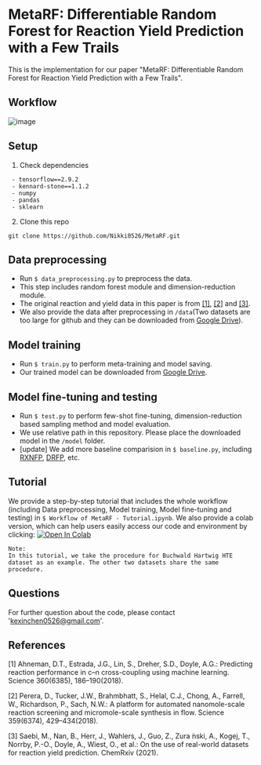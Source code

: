 # MetaRF: Differentiable Random Forest for Reaction Yield Prediction with a Few Trails
This is the implementation for our paper "MetaRF: Differentiable Random Forest for Reaction Yield Prediction with a Few Trails".

## Workflow
![image](https://raw.githubusercontent.com/Nikki0526/MetaRF/main/image/workflow_updated.png)

## Setup
1. Check dependencies
```
 - tensorflow==2.9.2
 - kennard-stone==1.1.2
 - numpy
 - pandas
 - sklearn
```
2. Clone this repo
```
git clone https://github.com/Nikki0526/MetaRF.git
```

## Data preprocessing
* Run ``$ data_preprocessing.py`` to preprocess the data. 
* This step includes random forest module and dimension-reduction module. 
* The original reaction and yield data in this paper is from [[1]](#1), [[2]](#2) and [[3]](#3).
* We also provide the data after preprocessing in ``/data``(Two datasets are too large for github and they can be downloaded from [Google Drive](https://drive.google.com/drive/folders/1uDrZnTRI1s4AXaDu9xJOzgpysCz10B5g?usp=share_link)). 

## Model training
* Run ``$ train.py`` to perform meta-training and model saving.
* Our trained model can be downloaded from [Google Drive](https://drive.google.com/drive/folders/1O-1K9h3k77MbM6E-spZ0hW6AsLQOoObB?usp=share_link).

## Model fine-tuning and testing
* Run ``$ test.py`` to perform few-shot fine-tuning, dimension-reduction based sampling method and model evaluation.
* We use relative path in this repository. Please place the downloaded model in the ``/model`` folder.
* [update] We add more baseline comparision in ``$ baseline.py``, including [RXNFP](https://github.com/rxn4chemistry/rxn_yields), [DRFP](https://github.com/reymond-group/drfp), etc.

## Tutorial
We provide a step-by-step tutorial that includes the whole workflow (including Data preprocessing, Model training, Model fine-tuning and testing) in ``$ Workflow of MetaRF - Tutorial.ipynb``. We also provide a colab version, which can help users easily access our code and environment by clicking: [![Open In Colab](https://colab.research.google.com/assets/colab-badge.svg)](https://colab.research.google.com/drive/1HywJ1we0FU6imcR-SDABTo91SP1NUc7Y?usp=share_link)

```
Note: 
In this tutorial, we take the procedure for Buchwald Hartwig HTE dataset as an example. The other two datasets share the same procedure.
```

## Questions
For further question about the code, please contact 'kexinchen0526@gmail.com'.

## References
<a id="1">[1]</a> Ahneman, D.T., Estrada, J.G., Lin, S., Dreher, S.D., Doyle, A.G.: Predicting reaction performance in c–n cross-coupling using machine learning. Science 360(6385), 186–190(2018).

<a id="2">[2]</a> Perera, D., Tucker, J.W., Brahmbhatt, S., Helal, C.J., Chong, A., Farrell, W., Richardson, P., Sach, N.W.: A platform for automated nanomole-scale reaction screening and micromole-scale synthesis in flow. Science 359(6374), 429–434(2018).

<a id="3">[3]</a> Saebi, M., Nan, B., Herr, J., Wahlers, J., Guo, Z., Zura  ́nski, A., Kogej, T., Norrby, P.-O., Doyle, A., Wiest, O., et al.: On the use of real-world datasets for reaction yield prediction. ChemRxiv (2021).

